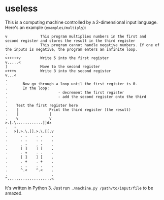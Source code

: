 # useless

This is a computing machine controlled by a 2-dimensional input language. Here's an example (```examples/multiply```):

```
v               This program multiplies numbers in the first and second register and stores the result in the third register
.               This program cannot handle negative numbers. If one of the inputs is negative, the program enters an infinite loop.
.
>+++++v         Write 5 into the first register
v.....<
]               Move to the second register
>+++v           Write 3 into the second register
v...<
.
.       Now go through a loop until the first register is 0.
.       In the loop:
.                       - decrement the first register
.                       - add the second register onto the third
.
.    Test the first register here
.    |              Print the third register (the result)
.    |              |
.    v              v
>.[.\............]]dx
.   -
.   >].>.\.]].>.\.[[.v
.      . .    . .    .
.      . .    . .    .
.      . -    . -    .
.      [ ]    ] [    .
.      . +    . .    .
.      [ ]    ] [    .
.      . +    . +    .
.      . .    . .    .
.      ^.<    ^.<    .
.                    .
^....................<
```

It's written in Python 3. Just run ```./machine.py /path/to/input/file``` to be amazed.
